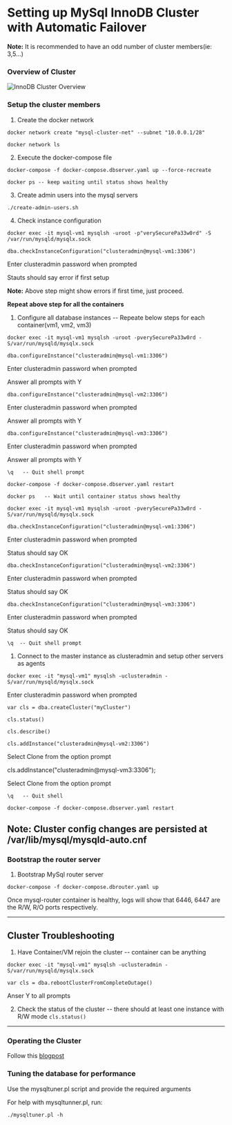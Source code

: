 # Setting up MySql InnoDB Cluster with Automatic Failover

**Note:** It is recommended to have an odd number of cluster members(ie: 3,5...)

### Overview of Cluster

![InnoDB Cluster Overview](assets/innodb-cluster-overview.png, "by MySQL Docs")

### Setup the cluster members

1. Create the docker network

`docker network create "mysql-cluster-net" --subnet "10.0.0.1/28"`

`docker network ls`

2. Execute the docker-compose file

`docker-compose -f docker-compose.dbserver.yaml up --force-recreate`

`docker ps -- keep waiting until status shows healthy`

3. Create admin users into the mysql servers

`./create-admin-users.sh`

4. Check instance configuration

`docker exec -it mysql-vm1 mysqlsh -uroot -p"verySecurePa33w0rd" -S /var/run/mysqld/mysqlx.sock`

`dba.checkInstanceConfiguration("clusteradmin@mysql-vm1:3306")`

Enter clusteradmin password when prompted

Stauts should say error if first setup

**Note:** Above step might show errors if first time, just proceed.

**Repeat above step for all the containers**

1. Configure all database instances -- Repeate below steps for each container(vm1, vm2, vm3)

`docker exec -it mysql-vm1 mysqlsh -uroot -pverySecurePa33w0rd -S/var/run/mysqld/mysqlx.sock`

`dba.configureInstance("clusteradmin@mysql-vm1:3306")`

Enter clusteradmin password when prompted

Answer all prompts with Y

`dba.configureInstance("clusteradmin@mysql-vm2:3306")`

Enter clusteradmin password when prompted

Answer all prompts with Y

`dba.configureInstance("clusteradmin@mysql-vm3:3306")`

Enter clusteradmin password when prompted

Answer all prompts with Y

`\q   -- Quit shell prompt`

`docker-compose -f docker-compose.dbserver.yaml restart`

`docker ps   -- Wait until container status shows healthy`

`docker exec -it mysql-vm1 mysqlsh -uroot -pverySecurePa33w0rd -S/var/run/mysqld/mysqlx.sock`

`dba.checkInstanceConfiguration("clusteradmin@mysql-vm1:3306")`

Enter clusteradmin password when prompted

Status should say OK

`dba.checkInstanceConfiguration("clusteradmin@mysql-vm2:3306")`

Enter clusteradmin password when prompted

Status should say OK

`dba.checkInstanceConfiguration("clusteradmin@mysql-vm3:3306")`

Enter clusteradmin password when prompted

Status should say OK

`\q  -- Quit shell prompt`

1. Connect to the master instance as clusteradmin and setup other servers as agents

`docker exec -it "mysql-vm1" mysqlsh -uclusteradmin -S/var/run/mysqld/mysqlx.sock`

Enter clusteradmin password when prompted

`var cls = dba.createCluster("myCluster")` 

`cls.status()`                                     

`cls.describe()`                                     

`cls.addInstance("clusteradmin@mysql-vm2:3306")`

Select Clone from the option prompt

cls.addInstance("clusteradmin@mysql-vm3:3306");

Select Clone from the option prompt

`\q   -- Quit shell`

`docker-compose -f docker-compose.dbserver.yaml restart`

**Note:** Cluster config changes are persisted at /var/lib/mysql/mysqld-auto.cnf
---

### Bootstrap the router server

1. Bootstrap MySql router server

`docker-compose -f docker-compose.dbrouter.yaml up`

Once mysql-router container is healthy, logs will show that 6446, 6447 are the R/W, R/O ports respectively.

---

## Cluster Troubleshooting

1. Have Container/VM rejoin the cluster -- container can be anything

`docker exec -it "mysql-vm1" mysqlsh -uclusteradmin -S/var/run/mysqld/mysqlx.sock`

`var cls = dba.rebootClusterFromCompleteOutage()`

Anser Y to all prompts

2. Check the status of the cluster -- there should at least one instance with R/W mode
`cls.status()`
---

### Operating the Cluster


Follow this [blogpost](https://severalnines.com/database-blog/mysql-innodb-cluster-80-complete-operation-walk-through-part-two)


### Tuning the database for performance

Use the mysqltuner.pl script and provide the required arguments

For help with mysqltunner.pl, run:

`./mysqltuner.pl -h`



